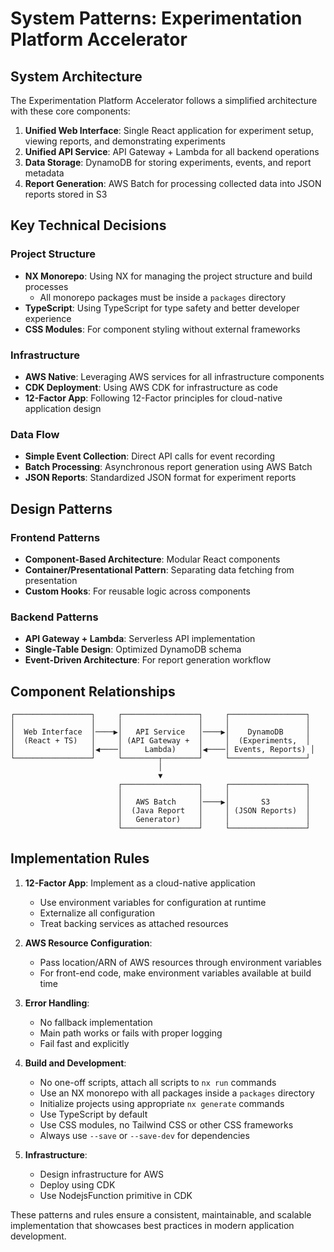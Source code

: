 # System Patterns: Experimentation Platform Accelerator

## System Architecture

The Experimentation Platform Accelerator follows a simplified architecture with these core components:

1. **Unified Web Interface**: Single React application for experiment setup, viewing reports, and demonstrating experiments
2. **Unified API Service**: API Gateway + Lambda for all backend operations
3. **Data Storage**: DynamoDB for storing experiments, events, and report metadata
4. **Report Generation**: AWS Batch for processing collected data into JSON reports stored in S3

## Key Technical Decisions

### Project Structure
- **NX Monorepo**: Using NX for managing the project structure and build processes
  - All monorepo packages must be inside a `packages` directory
- **TypeScript**: Using TypeScript for type safety and better developer experience
- **CSS Modules**: For component styling without external frameworks

### Infrastructure
- **AWS Native**: Leveraging AWS services for all infrastructure components
- **CDK Deployment**: Using AWS CDK for infrastructure as code
- **12-Factor App**: Following 12-Factor principles for cloud-native application design

### Data Flow
- **Simple Event Collection**: Direct API calls for event recording
- **Batch Processing**: Asynchronous report generation using AWS Batch
- **JSON Reports**: Standardized JSON format for experiment reports

## Design Patterns

### Frontend Patterns
- **Component-Based Architecture**: Modular React components
- **Container/Presentational Pattern**: Separating data fetching from presentation
- **Custom Hooks**: For reusable logic across components

### Backend Patterns
- **API Gateway + Lambda**: Serverless API implementation
- **Single-Table Design**: Optimized DynamoDB schema
- **Event-Driven Architecture**: For report generation workflow

## Component Relationships

```
┌─────────────────┐     ┌─────────────────┐     ┌─────────────────┐
│                 │     │                 │     │                 │
│  Web Interface  │────▶│   API Service   │────▶│    DynamoDB     │
│  (React + TS)   │     │ (API Gateway +  │     │  (Experiments,  │
│                 │◀────│     Lambda)     │◀────│ Events, Reports) │
└─────────────────┘     └────────┬────────┘     └─────────────────┘
                                 │
                                 ▼
                        ┌─────────────────┐     ┌─────────────────┐
                        │                 │     │                 │
                        │   AWS Batch     │────▶│       S3        │
                        │  (Java Report   │     │ (JSON Reports)  │
                        │   Generator)    │     │                 │
                        └─────────────────┘     └─────────────────┘
```

## Implementation Rules

1. **12-Factor App**: Implement as a cloud-native application
   - Use environment variables for configuration at runtime
   - Externalize all configuration
   - Treat backing services as attached resources

2. **AWS Resource Configuration**:
   - Pass location/ARN of AWS resources through environment variables
   - For front-end code, make environment variables available at build time

3. **Error Handling**:
   - No fallback implementation
   - Main path works or fails with proper logging
   - Fail fast and explicitly

4. **Build and Development**:
   - No one-off scripts, attach all scripts to `nx run` commands
   - Use an NX monorepo with all packages inside a `packages` directory
   - Initialize projects using appropriate `nx generate` commands
   - Use TypeScript by default
   - Use CSS modules, no Tailwind CSS or other CSS frameworks
   - Always use `--save` or `--save-dev` for dependencies

5. **Infrastructure**:
   - Design infrastructure for AWS
   - Deploy using CDK
   - Use NodejsFunction primitive in CDK

These patterns and rules ensure a consistent, maintainable, and scalable implementation that showcases best practices in modern application development.